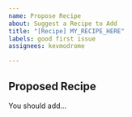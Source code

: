 ```yaml
---
name: Propose Recipe
about: Suggest a Recipe to Add
title: "[Recipe] MY_RECIPE_HERE"
labels: good first issue
assignees: kevmodrome

---
```


## Proposed Recipe

You should add...
